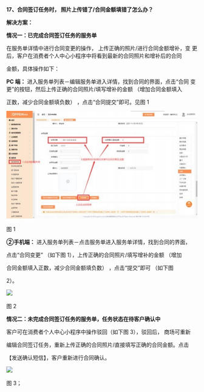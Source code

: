 <a name="bookmark17"></a>**17、合同签订任务时， 照片上传错了/合同金额填错了怎么办？**

**解决方案：**

**情况一：已完成合同签订任务的服务单**

在服务单详情中进行合同变更的操作，  上传正确的照片/进行合同金额增补，变 更后，客户在消费者个人中心小程序中将看到最新的合同照片和增补后的合同

金额，具体操作如下：

**PC 端：** 进入服务单列表－编辑服务单进入详情，找到合同的界面，点击“合同 变更”的按钮，然后上传正确的合同照片/填写增补的金额 （增加合同金额填入

正数，减少合同金额填负数） ，点击“合同提交”即可。见图 1

![](Aspose.Words.b68367b0-589b-40fd-8910-d88c2839953f.036.jpeg)

图 1

**②手机端：** 进入服务单列表－点击服务单进入服务单详情，找到合同的界面，

点击“合同变更” （如下图 1），上传正确的合同照片/填写增补的金额 （增加


合同金额填入正数，减少合同金额填负数） ，点击“提交”即可 （如下图

2）。

![](Aspose.Words.b68367b0-589b-40fd-8910-d88c2839953f.037.png)

图 2

**情况二：未完成合同签订任务的服务单，任务状态在待客户确认中**

客户可在消费者个人中心小程序中操作驳回（如下图 3），驳回后， 商场可重新

编辑合同签订任务，重新上传正确的合同照片/直接填写正确的合同金额。点击

【发送确认短信】，客户重新进行合同确认。


![](Aspose.Words.b68367b0-589b-40fd-8910-d88c2839953f.038.png)

图 3；




